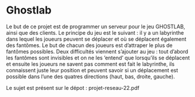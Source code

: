 # Ghostlab

Le but de ce projet est de programmer un serveur pour le jeu GHOSTLAB, ainsi que des clients. Le principe du jeu est le suivant : il y a un labyrinthe dans lequel les joueurs peuvent se déplacer et où se déplacent également des fantômes. Le but de chacun des joueurs est d’attraper le plus de fantômes possibles. Deux difficultés viennent s’ajouter au jeu : tout d’abord les fantômes sont invisibles et on ne les ’entend’ que lorsqu’ils se déplacent et ensuite les joueurs ne savent pas comment est fait le labyrinthe, ils connaissent juste leur position et peuvent savoir si un déplacement est possible dans l’une des quatres directions (haut, bas, droite, gauche).

Le sujet est présent sur le dépot : projet-reseau-22.pdf
